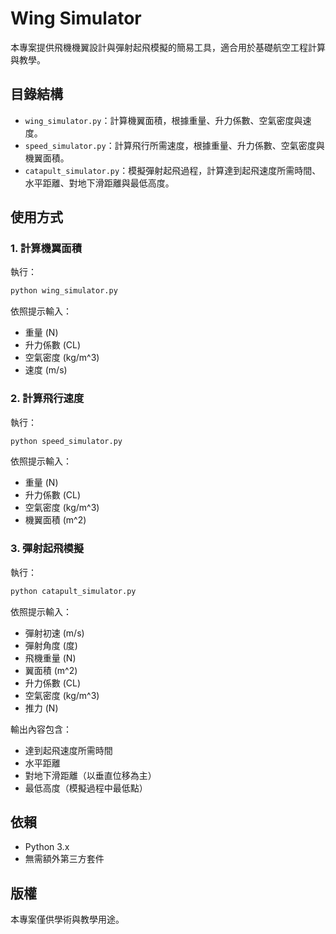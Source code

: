 # Wing Simulator

本專案提供飛機機翼設計與彈射起飛模擬的簡易工具，適合用於基礎航空工程計算與教學。

## 目錄結構

- `wing_simulator.py`：計算機翼面積，根據重量、升力係數、空氣密度與速度。
- `speed_simulator.py`：計算飛行所需速度，根據重量、升力係數、空氣密度與機翼面積。
- `catapult_simulator.py`：模擬彈射起飛過程，計算達到起飛速度所需時間、水平距離、對地下滑距離與最低高度。

## 使用方式

### 1. 計算機翼面積
執行：
```bash
python wing_simulator.py
```
依照提示輸入：
- 重量 (N)
- 升力係數 (CL)
- 空氣密度 (kg/m^3)
- 速度 (m/s)

### 2. 計算飛行速度
執行：
```bash
python speed_simulator.py
```
依照提示輸入：
- 重量 (N)
- 升力係數 (CL)
- 空氣密度 (kg/m^3)
- 機翼面積 (m^2)

### 3. 彈射起飛模擬
執行：
```bash
python catapult_simulator.py
```
依照提示輸入：
- 彈射初速 (m/s)
- 彈射角度 (度)
- 飛機重量 (N)
- 翼面積 (m^2)
- 升力係數 (CL)
- 空氣密度 (kg/m^3)
- 推力 (N)

輸出內容包含：
- 達到起飛速度所需時間
- 水平距離
- 對地下滑距離（以垂直位移為主）
- 最低高度（模擬過程中最低點）

## 依賴
- Python 3.x
- 無需額外第三方套件

## 版權
本專案僅供學術與教學用途。
